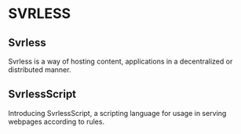 # SVRLESS

## Svrless

Svrless is a way of hosting content, applications in a decentralized or distributed manner.

## SvrlessScript

Introducing SvrlessScript, a scripting language for usage in serving webpages according to rules.
